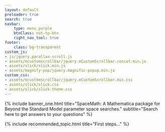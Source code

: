 ```yaml
---
layout: default
preloader: true
search: true
navbar:
    type: menu_purple
    btnClass: not-tp-btn
    right_nav_tool: true
footer:
    class: bg-transparent
custom_js:
- js/jquery.parallax-scroll.js
- assets/mcustomscrollbar/jquery.mCustomScrollbar.concat.min.js
- assets/slick/slick.min.js
- assets/magnify-pop/jquery.magnific-popup.min.js
custom_css:
- assets/mcustomscrollbar/jquery.mCustomScrollbar.min.css
- assets/slick/slick.css
- assets/slick/slick-theme.css
---
```


{% include banner_one.html title="SpaceMath: A Mathematica package for Beyond the Standard Model parameter space searches." subtitle="Search here to get answers to your questions" %}

{% include recommended_topic.html title="First steps..." %}



